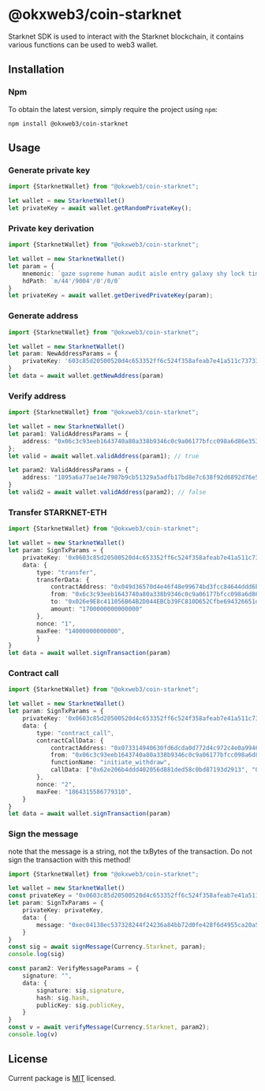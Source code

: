 # @okxweb3/coin-starknet
Starknet SDK is used to interact with the Starknet blockchain, it contains various functions can be used to web3 wallet.

## Installation

### Npm

To obtain the latest version, simply require the project using `npm`:

```shell
npm install @okxweb3/coin-starknet
```

## Usage

### Generate private key

```typescript
import {StarknetWallet} from "@okxweb3/coin-starknet";

let wallet = new StarknetWallet()
let privateKey = await wallet.getRandomPrivateKey();

```


### Private key derivation

```typescript
import {StarknetWallet} from "@okxweb3/coin-starknet";

let wallet = new StarknetWallet()
let param = {
    mnemonic: `gaze supreme human audit aisle entry galaxy shy lock time such auto`,
    hdPath: `m/44'/9004'/0'/0/0`
}
let privateKey = await wallet.getDerivedPrivateKey(param);
```

### Generate address

```typescript
import {StarknetWallet} from "@okxweb3/coin-starknet";

let wallet = new StarknetWallet()
let param: NewAddressParams = {
    privateKey: '603c85d20500520d4c653352ff6c524f358afeab7e41a511c73733e49c3075e',
}
let data = await wallet.getNewAddress(param)
```

### Verify address
```typescript
import {StarknetWallet} from "@okxweb3/coin-starknet";

let wallet = new StarknetWallet()
let param1: ValidAddressParams = {
    address: "0x06c3c93eeb1643740a80a338b9346c0c9a06177bfcc098a6d86e353532090ae4"
};
let valid = await wallet.validAddress(param1); // true

let param2: ValidAddressParams = {
    address: "1895a6a77ae14e7987b9cb51329a5adfb17bd8e7c638f92d6892d76e51cebcf"
}
let valid2 = await wallet.validAddress(param2); // false
```

### Transfer STARKNET-ETH
```typescript
import {StarknetWallet} from "@okxweb3/coin-starknet";

let wallet = new StarknetWallet()
let param: SignTxParams = {
    privateKey: '0x0603c85d20500520d4c653352ff6c524f358afeab7e41a511c73733e49c3075e',
    data: {
        type: "transfer",
        transferData: {
            contractAddress: "0x049d36570d4e46f48e99674bd3fcc84644ddd6b96f7c741b1562b82f9e004dc7",
            from: "0x6c3c93eeb1643740a80a338b9346c0c9a06177bfcc098a6d86e353532090ae4",
            to: "0x026e9E8c411056B64B2D044EBCb39FC810D652Cfbe694326651d796BB078320b",
            amount: "1700000000000000"
        },
        nonce: "1",
        maxFee: "14000000000000",
        }
}
let data = await wallet.signTransaction(param)
```

### Contract call
```typescript
import {StarknetWallet} from "@okxweb3/coin-starknet";

let wallet = new StarknetWallet()
let param: SignTxParams = {
    privateKey: '0x0603c85d20500520d4c653352ff6c524f358afeab7e41a511c73733e49c3075e',
    data: {
        type: "contract_call",
        contractCallData: {
            contractAddress: "0x073314940630fd6dcda0d772d4c972c4e0a9946bef9dabf4ef84eda8ef542b82",
            from: "0x06c3c93eeb1643740a80a338b9346c0c9a06177bfcc098a6d86e353532090ae4",
            functionName: "initiate_withdraw",
            callData: ["0x62e206b4ddd402056d881ded58c0bd87193d2913", "0x38d7ea4c68000", "0"]
        },
        nonce: "2",
        maxFee: "1864315586779310",
    }
}
let data = await wallet.signTransaction(param)
```


### Sign the message
note that the message is a string, not the txBytes of the transaction. Do not sign the transaction with this method!
```typescript
import {StarknetWallet} from "@okxweb3/coin-starknet";

let wallet = new StarknetWallet()
const privateKey = "0x0603c85d20500520d4c653352ff6c524f358afeab7e41a511c73733e49c3075e";
let param: SignTxParams = {
    privateKey: privateKey,
    data: {
        message: "0xec04138ec537328244f24236a84bb72d0fe428f6d4955ca20a5f6420066b5"
    }
}
const sig = await signMessage(Currency.Starknet, param);
console.log(sig)

const param2: VerifyMessageParams = {
    signature: "",
    data: {
        signature: sig.signature,
        hash: sig.hash,
        publicKey: sig.publicKey,
    }
}
const v = await verifyMessage(Currency.Starknet, param2);
console.log(v)
```


## License
Current package is [MIT](<https://github.com/okx/js-wallet-sdk/blob/main/LICENSE>) licensed.